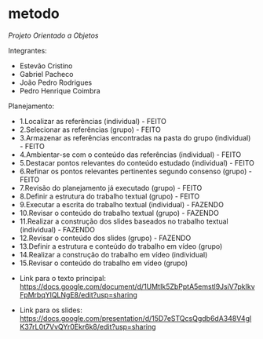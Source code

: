 # metodo

*Projeto Orientado a Objetos*

Integrantes:
- Estevão Cristino
- Gabriel Pacheco
- João Pedro Rodrigues
- Pedro Henrique Coimbra

Planejamento:

- 1.Localizar as referências (individual) - FEITO
- 2.Selecionar as referências (grupo) - FEITO
- 3.Armazenar as referências encontradas na pasta do grupo (individual) - FEITO
- 4.Ambientar-se com o conteúdo das referências (individual) - FEITO
- 5.Destacar pontos relevantes do conteúdo estudado (individual) - FEITO
- 6.Refinar os pontos relevantes pertinentes segundo consenso (grupo) - FEITO
- 7.Revisão do planejamento já executado (grupo) - FEITO
- 8.Definir a estrutura do trabalho textual (grupo) - FEITO
- 9.Executar a escrita do trabalho textual (individual) - FAZENDO
- 10.Revisar o conteúdo do trabalho textual (grupo) - FAZENDO
- 11.Realizar a construção dos slides baseados no trabalho textual (individual) - FAZENDO
- 12.Revisar o conteúdo dos slides (grupo) - FAZENDO
- 13.Definir a estrutura e conteúdo do trabalho em vídeo (grupo)
- 14.Realizar a construção do trabalho em vídeo (individual)
- 15.Revisar o conteúdo do trabalho em vídeo (grupo)

* Link para o texto principal: 
 https://docs.google.com/document/d/1UMtIk5ZbPptA5emstl9JsiV7pkIkvFpMrbqYlQLNgE8/edit?usp=sharing
 
* Link para os slides: 
<br/> https://docs.google.com/presentation/d/15D7eSTQcsQgdb6dA348V4glK37rL0t7VvQYr0Ekr6k8/edit?usp=sharing
